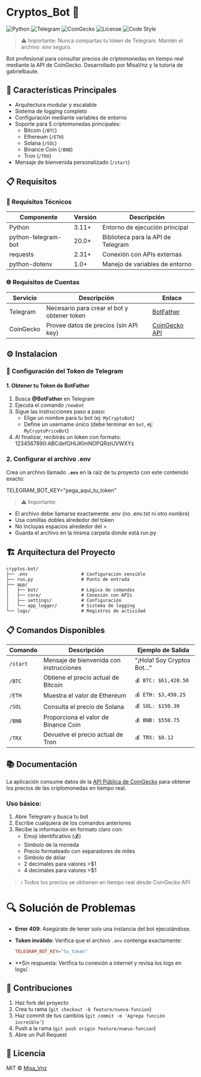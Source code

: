 # Cryptos_Bot 🤖

![Python](https://img.shields.io/badge/Python-3.11%252B-blue?logo=python&logoColor=white)
![Telegram](https://img.shields.io/badge/Telegram-Bot-26A5E4?logo=telegram)
![CoinGecko](https://img.shields.io/badge/CoinGecko-API-yellow)
![License](https://img.shields.io/badge/License-MIT-green.svg)
![Code Style](https://img.shields.io/badge/code%2520style-black-000000.svg)

> ⚠️  Importante: Nunca compartas tu token de Telegram. Mantén el archivo .env seguro.

Bot profesional para consultar precios de criptomonedas en tiempo real mediante la API de CoinGecko. Desarrollado por MisaVnz y la tutoria de gabrielbaute.

## 🌟 Características Principales
- Arquitectura modular y escalable
- Sistema de logging completo
- Configuración mediante variables de entorno
- Soporte para 5 criptomonedas principales:
  - Bitcoin (`/BTC`)
  - Ethereum (`/ETH`)
  - Solana (`/SOL`)
  - Binance Coin (`/BNB`)
  - Tron (`/TRX`)
- Mensaje de bienvenida personalizado (`/start`)

## 📋 Requisitos

### 🔧 Requisitos Técnicos

| Componente           | Versión    | Descripción                          |
|----------------------|------------|--------------------------------------|
| Python               | 3.11+      | Entorno de ejecución principal       |
| python-telegram-bot  | 20.0+      | Biblioteca para la API de Telegram   |
| requests             | 2.31+      | Conexión con APIs externas           |
| python-dotenv        | 1.0+       | Manejo de variables de entorno       |

### 🌐 Requisitos de Cuentas

| Servicio  | Descripción                                  | Enlace                      |
|-----------|----------------------------------------------|-----------------------------|
| Telegram  | Necesario para crear el bot y obtener token  | [BotFather](https://t.me/BotFather) |
| CoinGecko | Provee datos de precios (sin API key)        | [CoinGecko API](https://www.coingecko.com/en/api) |

## ⚙️ Instalacion

### 🔑 Configuración del Token de Telegram

#### 1. Obtener tu Token de BotFather
1. Busca **@BotFather** en Telegram
2. Ejecuta el comando `/newbot`
3. Sigue las instrucciones paso a paso:
   - Elige un nombre para tu bot (ej: `MyCryptoBot`)
   - Define un username único (debe terminar en `bot`, ej: `MyCryptoPriceBot`)
4. Al finalizar, recibirás un token con formato: 1234567890:ABCdefGHIJKlmNOPQRstUVWXYz

### 2. Configurar el archivo .env
Crea un archivo llamado **`.env`** en la raíz de tu proyecto con este contenido exacto:

TELEGRAM_BOT_KEY="pega_aquí_tu_token"

> ⚠️  Importante:

  - El archivo debe llamarse exactamente .env (no .env.txt ni otro nombre)
  - Usa comillas dobles alrededor del token
  - No incluyas espacios alrededor del =
  - Guarda el archivo en la misma carpeta donde está run.py

## 🏗️ Arquitectura del Proyecto

```text
cryptos-bot/
├── .env                    # Configuración sensible
├── run.py                  # Punto de entrada
├── app/
│   ├── bot/                # Lógica de comandos
│   ├── core/               # Conexión con APIs
│   ├── settings/           # Configuración
│   └── app_logger/         # Sistema de logging
└── logs/                   # Registros de actividad
```

## 📋 Comandos Disponibles

| Comando | Descripción | Ejemplo de Salida |
|---------|-------------|-------------------|
| `/start` | Mensaje de bienvenida con instrucciones | "¡Hola! Soy Cryptos Bot..." |
| `/BTC`   | Obtiene el precio actual de Bitcoin | `💰 BTC: $61,420.50` |
| `/ETH`   | Muestra el valor de Ethereum | `💰 ETH: $3,450.25` |
| `/SOL`   | Consulta el precio de Solana | `💰 SOL: $150.30` |
| `/BNB`   | Proporciona el valor de Binance Coin | `💰 BNB: $550.75` |
| `/TRX`   | Devuelve el precio actual de Tron | `💰 TRX: $0.12` |

## 📚 Documentación

La aplicación consume datos de la [API Pública de CoinGecko](https://www.coingecko.com/en/api/documentation) para obtener los precios de las criptomonedas en tiempo real.

### Uso básico:
1. Abre Telegram y busca tu bot
2. Escribe cualquiera de los comandos anteriores
3. Recibe la información en formato claro con:
   - Emoji identificativo (💰)
   - Símbolo de la moneda
   - Precio formateado con separadores de miles
   - Símbolo de dólar
   - 2 decimales para valores >$1
   - 4 decimales para valores <$1

> ℹ️ Todos los precios se obtienen en tiempo real desde CoinGecko API

# 🔍 Solución de Problemas

- **Error 409**: Asegúrate de tener solo una instancia del bot ejecutándose.
- **Token inválido**: Verifica que el archivo `.env` contenga exactamente:

  ```ini
  TELEGRAM_BOT_KEY="tu_token"

- **Sin respuesta: Verifica tu conexión a internet y revisa los logs en logs/.

## 🤝 Contribuciones
1. Haz fork del proyecto
2. Crea tu rama (`git checkout -b feature/nueva-funcion`)
3. Haz commit de tus cambios (`git commit -m 'Agrega función increíble'`)
4. Push a la rama (`git push origin feature/nueva-funcion`)
5. Abre un Pull Request

## 📄 Licencia

MIT © [Misa_Vnz](https://github.com/MisaVnz)
